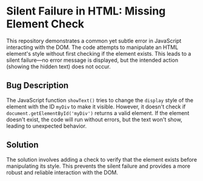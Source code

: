 # Silent Failure in HTML: Missing Element Check

This repository demonstrates a common yet subtle error in JavaScript interacting with the DOM. The code attempts to manipulate an HTML element's style without first checking if the element exists.  This leads to a silent failure—no error message is displayed, but the intended action (showing the hidden text) does not occur.

## Bug Description

The JavaScript function `showText()` tries to change the `display` style of the element with the ID `myDiv` to make it visible. However, it doesn't check if `document.getElementById('myDiv')` returns a valid element. If the element doesn't exist, the code will run without errors, but the text won't show, leading to unexpected behavior. 

## Solution

The solution involves adding a check to verify that the element exists before manipulating its style.  This prevents the silent failure and provides a more robust and reliable interaction with the DOM.

